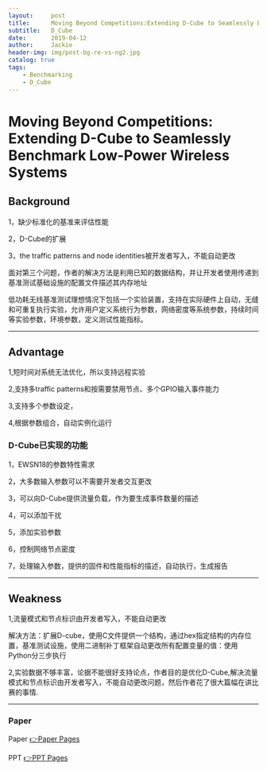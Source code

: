 ```yaml
---
layout:     post
title:      Moving Beyond Competitions:Extending D-Cube to Seamlessly Benchmark Low-Power Wireless Systems
subtitle:   D_Cube
date:       2019-04-12
author:     Jackie
header-img: img/post-bg-re-vs-ng2.jpg
catalog: true
tags:
    - Benchmarking
    - D_Cube
---
```

# Moving Beyond Competitions: Extending D-Cube to Seamlessly Benchmark Low-Power Wireless Systems
## Background
1，缺少标准化的基准来评估性能

2，D-Cube的扩展

3，the traffic patterns and node identities被开发者写入，不能自动更改

面对第三个问题，作者的解决方法是利用已知的数据结构，并让开发者使用传递到基准测试基础设施的配置文件描述其内存地址

低功耗无线基准测试理想情况下包括一个实验装置，支持在实际硬件上自动，无缝和可重复执行实验，允许用户定义系统行为参数，网络密度等系统参数，持续时间等实验参数，环境参数，定义测试性能指标。
***
## Advantage
1,短时间对系统无法优化，所以支持远程实验

2,支持多traffic patterns和按需要禁用节点、多个GPIO输入事件能力

3,支持多个参数设定，

4,根据参数组合，自动实例化运行

### D-Cube已实现的功能

1，EWSN18的参数特性需求

2，大多数输入参数可以不需要开发者交互更改

3，可以向D-Cube提供流量负载，作为要生成事件数量的描述

4，可以添加干扰

5，添加实验参数

6，控制网络节点密度

7，处理输入参数，提供的固件和性能指标的描述，自动执行，生成报告
***
## Weakness
1,流量模式和节点标识由开发者写入，不能自动更改

解决方法：扩展D-cube，使用C文件提供一个结构，通过hex指定结构的内存位置，基准测试设施，使用二进制补丁框架自动更改所有配置变量的值：使用Python分三步执行

2,实验数据不够丰富，论据不能很好支持论点，作者目的是优化D-Cube,解决流量模式和节点标识由开发者写入，不能自动更改问题，然后作者花了很大篇幅在讲比赛的事情.
***
### Paper

<p>Paper <a href="http://www.carloalbertoboano.com/documents/schuss18benchmark.pdf">👉Paper Pages</a>

<p>PPT <a href="https://cpsbench2018.ethz.ch/wp-content/uploads/2018/04/DCube.pdf">👉PPT Pages</a>
